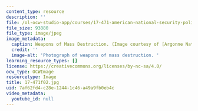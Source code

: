 ```yaml
---
content_type: resource
description: ''
file: /ol-ocw-studio-app/courses/17-471-american-national-security-policy-fall-2002/7af62fd4c28e12441c46a49a9fb0eb4c_17-471f02.jpg
file_size: 93880
file_type: image/jpeg
image_metadata:
  caption: Weapons of Mass Destruction. (Image courtesy of [Argonne National Laboratory](http://www.anl.gov/).)
  credit: ''
  image-alt: 'Photograph of weapons of mass destruction. '
learning_resource_types: []
license: https://creativecommons.org/licenses/by-nc-sa/4.0/
ocw_type: OCWImage
resourcetype: Image
title: 17-471f02.jpg
uid: 7af62fd4-c28e-1244-1c46-a49a9fb0eb4c
video_metadata:
  youtube_id: null
---
```

